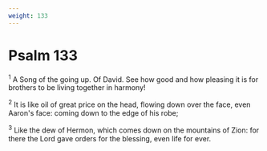 ```yaml
---
weight: 133
---
```


# Psalm 133

<sup>1</sup> A Song of the going up. Of David. See how good and how pleasing it is for brothers to be living together in harmony! 

<sup>2</sup> It is like oil of great price on the head, flowing down over the face, even Aaron's face: coming down to the edge of his robe; 

<sup>3</sup> Like the dew of Hermon, which comes down on the mountains of Zion: for there the Lord gave orders for the blessing, even life for ever. 


